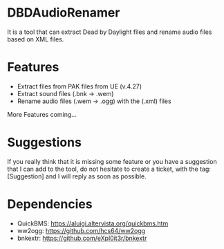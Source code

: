 # DBDAudioRenamer
It is a tool that can extract Dead by Daylight files and rename audio files based on XML files.

# Features
- Extract files from PAK files from UE (v.4.27)
- Extract sound files (.bnk -> .wem)
- Rename audio files (.wem -> .ogg) with the (.xml) files

More Features coming...

# Suggestions
If you really think that it is missing some feature or you have a suggestion that I can add to the tool, do not hesitate to create a ticket, with the tag: [Suggestion] and I will reply as soon as possible.

# Dependencies
- QuickBMS: https://aluigi.altervista.org/quickbms.htm
- ww2ogg: https://github.com/hcs64/ww2ogg
- bnkextr: https://github.com/eXpl0it3r/bnkextr
